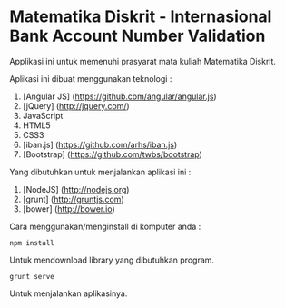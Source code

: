 Matematika Diskrit - Internasional Bank Account Number Validation
=======

Applikasi ini untuk memenuhi prasyarat mata kuliah Matematika Diskrit.

Aplikasi ini dibuat menggunakan teknologi : 

1. [Angular JS] (https://github.com/angular/angular.js)
2. [jQuery] (http://jquery.com/)
3. JavaScript
4. HTML5
5. CSS3
6. [iban.js] (https://github.com/arhs/iban.js)
7. [Bootstrap] (https://github.com/twbs/bootstrap)

Yang dibutuhkan untuk menjalankan aplikasi ini :

1. [NodeJS] (http://nodejs.org)
2. [grunt] (http://gruntjs.com)
3. [bower] (http://bower.io)

Cara menggunakan/menginstall di komputer anda :

` npm install `

Untuk mendownload library yang dibutuhkan program.

` grunt serve `

Untuk menjalankan aplikasinya.
